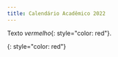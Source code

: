 ```yaml
---
title: Calendário Acadêmico 2022
---
```


Texto *vermelho*{: style="color: red"}.

<script language=javascript type="text/javascript">
document.write ("Hoje é " + dayName[now.getDay() ] + ", " + now.getDate () + " de " + monName [now.getMonth() ]   +  " de "  +     now.getFullYear () + ". ")
</script>{: style="color: red"}